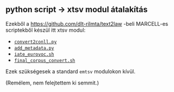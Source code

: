
## python script -> xtsv modul átalakítás

Ezekből a https://github.com/dlt-rilmta/text2law -beli MARCELL-es scriptekből készül itt xtsv modul:

* [`convert2conll.py`](https://github.com/dlt-rilmta/text2law/blob/master/convert2conll.py)
* [`add_metadata.py`](https://github.com/dlt-rilmta/text2law/blob/master/add_metadata.py)
* [`iate_eurovoc.sh`](https://github.com/dlt-rilmta/text2law/blob/master/iate_eurovoc.sh)
* [`final_corpus_convert.sh`](https://github.com/dlt-rilmta/text2law/blob/master/final_corpus_convert.sh)

Ezek szükségesek a standard `emtsv` modulokon kívül.

(Remélem, nem felejtettem ki semmit.)

